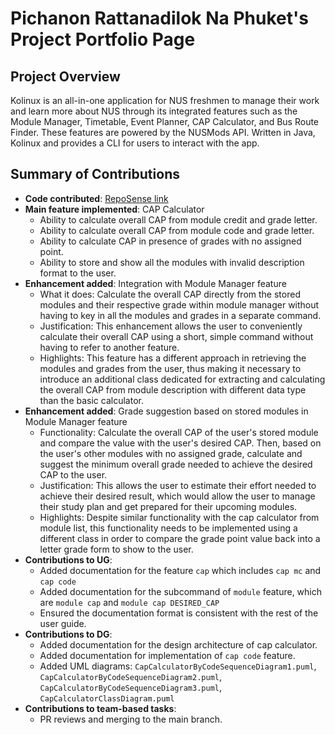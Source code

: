 # Pichanon Rattanadilok Na Phuket's Project Portfolio Page

## Project Overview

Kolinux is an all-in-one application for NUS freshmen to manage their work and learn more about NUS through its
integrated features such as the Module Manager, Timetable, Event Planner, CAP Calculator, and Bus Route Finder.
These features are powered by the NUSMods API. Written in Java, Kolinux and provides a CLI for users to interact with the app.

## Summary of Contributions

* **Code contributed**: [RepoSense link](https://nus-cs2113-ay2122s1.github.io/tp-dashboard/?search=nonrnp&sort=groupTitle&sortWithin=title&since=2021-09-25&timeframe=commit&mergegroup=&groupSelect=groupByRepos&breakdown=false)
* **Main feature implemented**: CAP Calculator
  * Ability to calculate overall CAP from module credit and grade letter.
  * Ability to calculate overall CAP from module code and grade letter.
  * Ability to calculate CAP in presence of grades with no assigned point.
  * Ability to store and show all the modules with invalid description format to the user.
* **Enhancement added**: Integration with Module Manager feature
  * What it does: Calculate the overall CAP directly from the stored modules and their respective grade within module manager without having to key in all the modules and grades in a separate command.
  * Justification: This enhancement allows the user to conveniently calculate their overall CAP using a short, simple command without having to refer to another feature.
  * Highlights: This feature has a different approach in retrieving the modules and grades from the user, thus making it necessary to introduce an additional class dedicated for extracting and calculating the overall CAP from module description with different data type than the basic calculator.
* **Enhancement added**: Grade suggestion based on stored modules in Module Manager feature
  * Functionality: Calculate the overall CAP of the user's stored module and compare the value with the user's desired CAP. Then, based on the user's other modules with no assigned grade, calculate and suggest the minimum overall grade needed to achieve the desired CAP to the user.
  * Justification: This allows the user to estimate their effort needed to achieve their desired result, which would allow the user to manage their study plan and get prepared for their upcoming modules.
  * Highlights: Despite similar functionality with the cap calculator from module list, this functionality needs to be implemented using a different class in order to compare the grade point value back into a letter grade form to show to the user.
* **Contributions to UG**:
  * Added documentation for the feature `cap` which includes `cap mc` and `cap code`
  * Added documentation for the subcommand of `module` feature, which are `module cap` and `module cap DESIRED_CAP`
  * Ensured the documentation format is consistent with the rest of the user guide.
* **Contributions to DG**:
  * Added documentation for the design architecture of cap calculator.
  * Added documentation for implementation of `cap code` feature.
  * Added UML diagrams: `CapCalculatorByCodeSequenceDiagram1.puml`, `CapCalculatorByCodeSequenceDiagram2.puml`, `CapCalculatorByCodeSequenceDiagram3.puml`, `CapCalculatorClassDiagram.puml`
* **Contributions to team-based tasks**:
  * PR reviews and merging to the main branch.